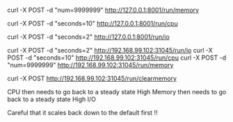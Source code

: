 curl -X POST -d "num=9999999" http://127.0.0.1:8001/run/memory

curl -X POST -d "seconds=10" http://127.0.0.1:8001/run/cpu

curl -X POST -d "seconds=2" http://127.0.0.1:8001/run/io


curl -X POST -d "seconds=2" http://192.168.99.102:31045/run/io
curl -X POST -d "seconds=10" http://192.168.99.102:31045/run/cpu
curl -X POST -d "num=9999999" http://192.168.99.102:31045/run/memory

curl -X POST http://192.168.99.102:31045/run/clearmemory



CPU
then needs to go back to a steady state
High Memory
then needs to go back to a steady state
High I/O

Careful that it scales back down to the default first !!